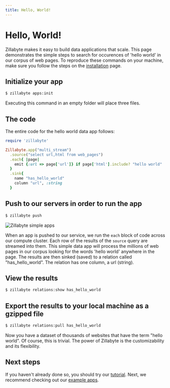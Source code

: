 ```yaml
---
title: Hello, World!
---
```


# Hello, World!

Zillabyte makes it easy to build data applications that scale. This page demonstrates the simple steps to search for occurences of 'hello world' in our corpus of web pages. To reproduce these commands on your machine, make sure you follow the steps on the [installation](/installation) page.

## Initialize your app

```bash
$ zillabyte apps:init
```
Executing this command in an empty folder will place three files. 
 
## The code 

The entire code for the hello world data app follows: 

```ruby
require 'zillabyte' 

Zillabyte.app("multi_stream")
  .source("select url,html from web_pages")
  .each{ |page|
    emit {:url => page['url']} if page['html'].include? "hello world"
  }
  .sink{
    name "has_hello_world"
    column "url", :string
  }
```


## Push to our servers in order to run the app

```bash 
$ zillabyte push
```

![Zillabyte simple apps](/images/HelloWorld.png)

When an app is pushed to our service, we run the `each` block of code across our compute cluster. Each row of the results of the `source` query are streamed into them. This simple data app will process the millions of web pages in our corpus looking for the words 'hello world' anywhere in the page. The results are then sinked (saved) to a relation called "has_hello_world". The relation has one column, a url (string). 

## View the results

``` bash
$ zillabyte relations:show has_hello_world
```

## Export the results to your local machine as a gzipped file

```bash
$ zillabyte relations:pull has_hello_world 
``` 

Now you have a dataset of thousands of websites that have the term "hello world".  Of course, this is trivial.  The power of Zillabyte is the customizability and its flexibility.  

 
## Next steps

If you haven't already done so, you should try our [tutorial](/tutorial). Next, we recommend checking out our [example apps](/examples/index_commerce).



[HTML5 Boilerplate]: http://html5boilerplate.com/
[SMACSS]: http://smacss.com/
